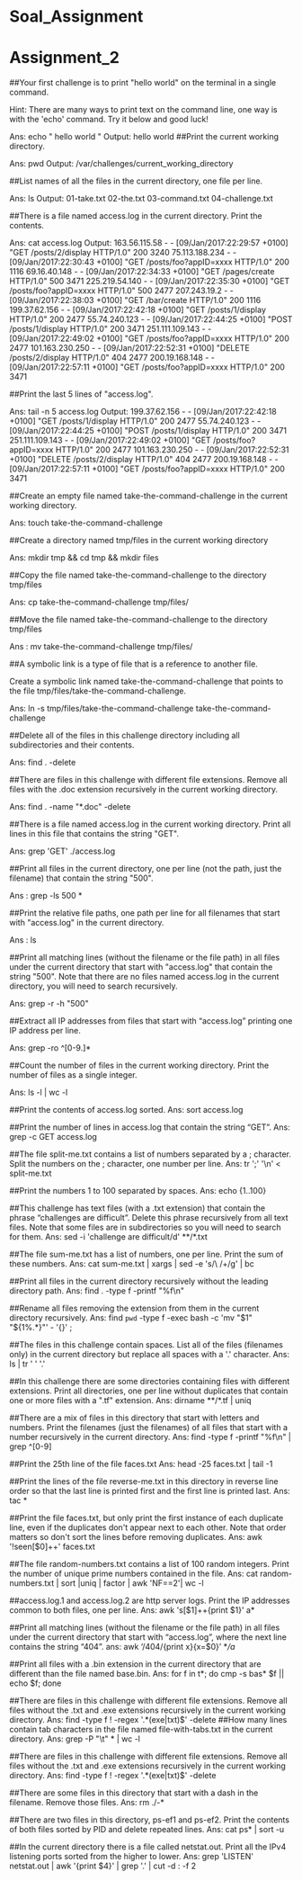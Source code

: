 # Soal_Assignment
# Assignment_2

##Your first challenge is to print "hello world" on the terminal in a single command.

Hint: There are many ways to print text on the command line, one way is with the 'echo' command. Try it below and good luck!
 
Ans: echo " hello world "
Output: hello world
##Print the current working directory.

Ans: pwd
Output: /var/challenges/current_working_directory

##List names of all the files in the current directory, one file per line.

Ans: ls
Output: 01-take.txt
02-the.txt
03-command.txt
04-challenge.txt

##There is a file named access.log in the current directory. Print the contents.

Ans: cat access.log 
Output: 163.56.115.58 - - [09/Jan/2017:22:29:57 +0100] "GET /posts/2/display HTTP/1.0" 200 3240
75.113.188.234 - - [09/Jan/2017:22:30:43 +0100] "GET /posts/foo?appID=xxxx HTTP/1.0" 200 1116
69.16.40.148 - - [09/Jan/2017:22:34:33 +0100] "GET /pages/create HTTP/1.0" 500 3471
225.219.54.140 - - [09/Jan/2017:22:35:30 +0100] "GET /posts/foo?appID=xxxx HTTP/1.0" 500 2477
207.243.19.2 - - [09/Jan/2017:22:38:03 +0100] "GET /bar/create HTTP/1.0" 200 1116
199.37.62.156 - - [09/Jan/2017:22:42:18 +0100] "GET /posts/1/display HTTP/1.0" 200 2477
55.74.240.123 - - [09/Jan/2017:22:44:25 +0100] "POST /posts/1/display HTTP/1.0" 200 3471
251.111.109.143 - - [09/Jan/2017:22:49:02 +0100] "GET /posts/foo?appID=xxxx HTTP/1.0" 200 2477
101.163.230.250 - - [09/Jan/2017:22:52:31 +0100] "DELETE /posts/2/display HTTP/1.0" 404 2477
200.19.168.148 - - [09/Jan/2017:22:57:11 +0100] "GET /posts/foo?appID=xxxx HTTP/1.0" 200 3471

##Print the last 5 lines of "access.log".

Ans: tail -n 5 access.log
Output: 199.37.62.156 - - [09/Jan/2017:22:42:18 +0100] "GET /posts/1/display HTTP/1.0" 200 2477
55.74.240.123 - - [09/Jan/2017:22:44:25 +0100] "POST /posts/1/display HTTP/1.0" 200 3471
251.111.109.143 - - [09/Jan/2017:22:49:02 +0100] "GET /posts/foo?appID=xxxx HTTP/1.0" 200 2477
101.163.230.250 - - [09/Jan/2017:22:52:31 +0100] "DELETE /posts/2/display HTTP/1.0" 404 2477
200.19.168.148 - - [09/Jan/2017:22:57:11 +0100] "GET /posts/foo?appID=xxxx HTTP/1.0" 200 3471


##Create an empty file named take-the-command-challenge in the current working directory.

Ans: touch take-the-command-challenge 

##Create a directory named tmp/files in the current working directory

Ans: mkdir tmp && cd tmp && mkdir files

##Copy the file named take-the-command-challenge to the directory tmp/files

Ans: cp take-the-command-challenge tmp/files/ 

##Move the file named take-the-command-challenge to the directory tmp/files

Ans : mv take-the-command-challenge tmp/files/ 

##A symbolic link is a type of file that is a reference to another file.

  Create a symbolic link named take-the-command-challenge that points to the file tmp/files/take-the-command-challenge.

Ans: ln -s tmp/files/take-the-command-challenge take-the-command-challenge

##Delete all of the files in this challenge directory including all subdirectories and their contents.

Ans: find . -delete

##There are files in this challenge with different file extensions. Remove all files with the .doc extension recursively in the current working directory.

Ans: find . -name "*.doc" -delete
 
##There is a file named access.log in the current working directory. Print all lines in this file that contains the string "GET".

Ans: grep 'GET' ./access.log

##Print all files in the current directory, one per line (not the path, just the filename) that contain the string "500".

Ans : grep -ls 500 *

##Print the relative file paths, one path per line for all filenames that start with "access.log" in the current directory.

Ans : ls

##Print all matching lines (without the filename or the file path) in all files under the current directory that start with "access.log" that contain the string "500". Note that there are no files named access.log in the current directory, you will need to search recursively.

Ans: grep -r -h "500"

##Extract all IP addresses from files that start with “access.log” printing one IP address per line.

Ans: grep -ro ^[0-9.]*

##Count the number of files in the current working directory. Print the number of files as a single integer.

Ans: ls -l | wc -l

##Print the contents of access.log sorted.
Ans: sort access.log

##Print the number of lines in access.log that contain the string “GET”.
Ans: grep -c GET access.log

##The file split-me.txt contains a list of numbers separated by a ; character. Split the numbers on the ; character, one number per line.
Ans: tr ';' '\n' < split-me.txt

##Print the numbers 1 to 100 separated by spaces.
Ans: echo {1..100}

##This challenge has text files (with a .txt extension) that contain the phrase “challenges are difficult”. Delete this phrase recursively from all text files. Note that some files are in subdirectories so you will need to search for them.
Ans: sed -i 'challenge are difficult/d' **/*.txt

##The file sum-me.txt has a list of numbers, one per line. Print the sum of these numbers.
Ans: cat sum-me.txt | xargs | sed -e 's/\ /+/g' | bc 

##Print all files in the current directory recursively without the leading directory path.
Ans: find . -type f -printf "%f\n"

##Rename all files removing the extension from them in the current directory recursively.
Ans: find `pwd` -type f -exec bash -c 'mv "$1" "${1%.*}"' - '{}' \;

##The files in this challenge contain spaces. List all of the files (filenames only) in the current directory but replace all spaces with a '.' character.
Ans: ls | tr ' ' '.'

##In this challenge there are some directories containing files with different extensions. Print all directories, one per line without duplicates that contain one or more files with a ".tf" extension.
Ans: dirname **/*.tf | uniq

##There are a mix of files in this directory that start with letters and numbers. Print the filenames (just the filenames) of all files that start with a number recursively in the current directory.
Ans: find -type f -printf "%f\n" | grep ^[0-9]

##Print the 25th line of the file faces.txt
Ans: head -25 faces.txt | tail -1

##Print the lines of the file reverse-me.txt in this directory in reverse line order so that the last line is printed first and the first line is printed last.
Ans: tac *

##Print the file faces.txt, but only print the first instance of each duplicate line, even if the duplicates don't appear next to each other. Note that order matters so don't sort the lines before removing duplicates.
Ans: awk '!seen[$0]++' faces.txt

##The file random-numbers.txt contains a list of 100 random integers. Print the number of unique prime numbers contained in the file.
Ans: cat random-numbers.txt | sort |uniq | factor | awk 'NF==2'| wc -l


##access.log.1 and access.log.2 are http server logs. Print the IP addresses common to both files, one per line.
Ans: awk 's[$1]++{print $1}' a*

##Print all matching lines (without the filename or the file path) in all files under the current directory that start with “access.log”, where the next line contains the string “404”.
ans: awk ‘/404/{print x}{x=$0}’ **/a*

##Print all files with a .bin extension in the current directory that are different than the file named base.bin.
Ans: for f in t*; do cmp -s bas* $f || echo $f; done

##There are files in this challenge with different file extensions. Remove all files without the .txt and .exe extensions recursively in the current working directory.
Ans: find -type f ! -regex '.*\(exe\|txt\)$' -delete
##How many lines contain tab characters in the file named file-with-tabs.txt in the current directory.
Ans: grep -P "\t" * | wc -l

##There are files in this challenge with different file extensions. Remove all files without the .txt and .exe extensions recursively in the current working directory.
Ans: find -type f ! -regex '.*\(exe\|txt\)$' -delete

##There are some files in this directory that start with a dash in the filename. Remove those files.
Ans: rm ./-*

##There are two files in this directory, ps-ef1 and ps-ef2. Print the contents of both files sorted by PID and delete repeated lines.
Ans: cat ps* | sort -u

##In the current directory there is a file called netstat.out. Print all the IPv4 listening ports sorted from the higher to lower.
Ans: grep 'LISTEN' netstat.out | awk '{print $4}' | grep '\.' | cut -d : -f 2


